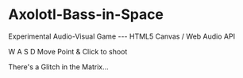# Axolotl-Bass-in-Space
Experimental Audio-Visual Game --- HTML5 Canvas / Web Audio API 

W A S D Move
Point & Click to shoot

There's a Glitch in the Matrix... 
